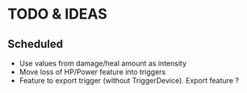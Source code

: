 ﻿# TODO & IDEAS

## Scheduled
- Use values from damage/heal amount as intensity
- Move loss of HP/Power feature into triggers
- Feature to export trigger (without TriggerDevice). Export feature ?

